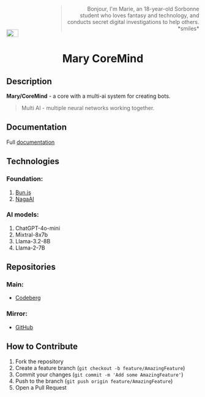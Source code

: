 <div style="display: flex; align-items: flex-end; justify-content: center;">
<img width="25%" src="https://codeberg.org/repo-avatars/b3d32b2bdec20c0731855eef0cf9eb79512eb4d9fadb45e20fb48b77ffde9dde"/>
<blockquote style="width: 70%; margin-left: 20px; text-align: right;">
Bonjour, I'm Marie, an 18-year-old Sorbonne student who loves fantasy and technology, and conducts secret digital investigations to help others. *smiles*
</blockquote>
</div>

<h1 align="center">Mary CoreMind</h1>

## Description

**Mary/CoreMind** - a core with a multi-ai system for creating bots.

> Multi AI - multiple neural networks working together.

## Documentation

Full [documentation](https://better_look_next_time.codeberg.page/Mary-Docs/)

## Technologies

### Foundation:
1. [Bun.js](https://bun.sh/)
2. [NagaAI](https://naga.ac/)

### AI models:
1. ChatGPT-4o-mini
2. Mixtral-8x7b
3. Llama-3.2-8B
4. Llama-2-7B

## Repositories

### Main:
- [Codeberg](https://codeberg.org/Better_Look_Next_Time/Mary_CoreMind)

### Mirror:
- [GitHub](https://github.com/Better-Look-Next-Time/Mary_CoreMind)

## How to Contribute

1. Fork the repository
2. Create a feature branch (`git checkout -b feature/AmazingFeature`)
3. Commit your changes (`git commit -m 'Add some AmazingFeature'`)
4. Push to the branch (`git push origin feature/AmazingFeature`)
5. Open a Pull Request
